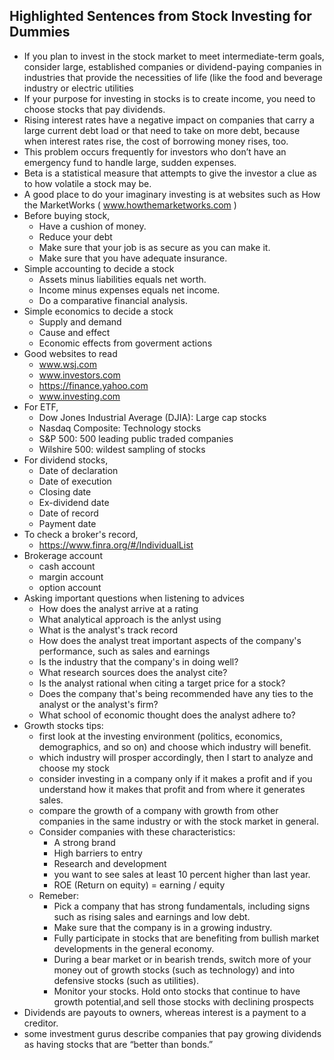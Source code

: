 ## Highlighted Sentences from Stock Investing for Dummies
* If you plan to invest in the stock market to meet intermediate-term goals, consider large, established companies or dividend-paying companies in industries that 
provide the necessities of life (like the food and beverage industry or electric utilities
* If your purpose for investing in stocks is to create income, you need to choose stocks that pay dividends.
* Rising interest rates have a negative impact on companies that carry a large current debt load or that need to take on more debt, because when interest rates rise,
the cost of borrowing money rises, too.
* This problem occurs frequently for investors who don’t have an emergency fund to handle large, sudden expenses.
* Beta is a statistical measure that attempts to give the investor a clue as to how volatile a stock may be.
* A good place to do your imaginary investing is at websites such as How the MarketWorks ( www.howthemarketworks.com )
* Before buying stock,
    * Have a cushion of money.
    * Reduce your debt 
    * Make sure that your job is as secure as you can make it.
    * Make sure that you have adequate insurance.
* Simple accounting to decide a stock
   * Assets minus liabilities equals net worth.
   * Income minus expenses equals net income.
   * Do a comparative financial analysis.
* Simple economics to decide a stock
   * Supply and demand
   * Cause and effect
   * Economic effects from goverment actions
* Good websites to read
   * www.wsj.com
   * www.investors.com
   * https://finance.yahoo.com
   * www.investing.com
* For ETF,
   * Dow Jones Industrial Average (DJIA): Large cap stocks
   * Nasdaq Composite: Technology stocks
   * S&P 500: 500 leading public traded companies
   * Wilshire 500: wildest sampling of stocks
* For dividend stocks,
   * Date of declaration
   * Date of execution
   * Closing date
   * Ex-dividend date
   * Date of record
   * Payment date
* To check a broker's record,
   * https://www.finra.org/#/IndividualList
* Brokerage account
   * cash account
   * margin account
   * option account
* Asking important questions when listening to advices
   * How does the analyst arrive at a rating
   * What analytical approach is the anlyst using
   * What is the analyst's track record
   * How does the analyst treat important aspects of the company's performance, such as sales and earnings
   * Is the industry that the company's in doing well?
   * What research sources does the analyst cite?
   * Is the analyst rational when citing a target price for a stock?
   * Does the company that's being recommended have any ties to the analyst or the analyst's firm?
   * What school of economic thought does the analyst adhere to?
* Growth stocks tips:
   * first look at the investing environment (politics, economics, demographics, and so on) and choose which industry will benefit.
   * which industry will prosper accordingly, then I start to analyze and choose my stock
   * consider investing in a company only if it makes a profit and if you understand how it makes that profit and from where it generates sales.
   * compare the growth of a company with growth from other companies in the same industry or with the stock market in general.
   * Consider companies with these characteristics:
      * A strong brand
      * High barriers to entry
      * Research and development
      * you want to see sales at least 10 percent higher than last year.
      * ROE (Return on equity) = earning / equity
   * Remeber:
      * Pick a company that has strong fundamentals, including signs such as rising sales and earnings and low debt.
      * Make sure that the company is in a growing industry.
      * Fully participate in stocks that are benefiting from bullish market developments in the general economy.
      * During a bear market or in bearish trends, switch more of your money out of growth stocks (such as technology) and into defensive stocks (such as utilities).
      * Monitor your stocks. Hold onto stocks that continue to have growth potential,and sell those stocks with declining prospects
* Dividends are payouts to owners, whereas interest is a payment to a creditor.
* some investment gurus describe companies that pay growing dividends as having stocks that are “better than bonds.”
